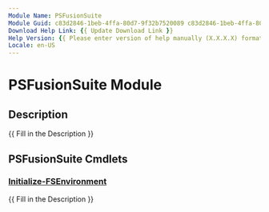 ```yaml
---
Module Name: PSFusionSuite
Module Guid: c83d2846-1beb-4ffa-80d7-9f32b7520089 c83d2846-1beb-4ffa-80d7-9f32b7520089
Download Help Link: {{ Update Download Link }}
Help Version: {{ Please enter version of help manually (X.X.X.X) format }}
Locale: en-US
---
```


# PSFusionSuite Module
## Description
{{ Fill in the Description }}

## PSFusionSuite Cmdlets
### [Initialize-FSEnvironment](Initialize-FSEnvironment.md)
{{ Fill in the Description }}

